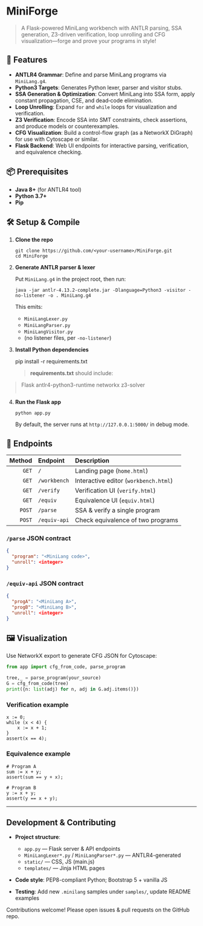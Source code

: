 # MiniForge

> A Flask-powered MiniLang workbench with ANTLR parsing, SSA generation, Z3-driven verification, loop unrolling and CFG visualization—forge and prove your programs in style!

## 🚀 Features

* **ANTLR4 Grammar**: Define and parse MiniLang programs via `MiniLang.g4`.
* **Python3 Targets**: Generates Python lexer, parser and visitor stubs.
* **SSA Generation & Optimization**: Convert MiniLang into SSA form, apply constant propagation, CSE, and dead‑code elimination.
* **Loop Unrolling**: Expand `for` and `while` loops for visualization and verification.
* **Z3 Verification**: Encode SSA into SMT constraints, check assertions, and produce models or counterexamples.
* **CFG Visualization**: Build a control-flow graph (as a NetworkX DiGraph) for use with Cytoscape or similar.
* **Flask Backend**: Web UI endpoints for interactive parsing, verification, and equivalence checking.

## 📦 Prerequisites

* **Java 8+** (for ANTLR4 tool)
* **Python 3.7+**
* **Pip**

## 🛠️ Setup & Compile

1. **Clone the repo**

   ```
   git clone https://github.com/<your‑username>/MiniForge.git
   cd MiniForge
   ```

2. **Generate ANTLR parser & lexer**

   Put `MiniLang.g4` in the project root, then run:

   ```
   java -jar antlr-4.13.2-complete.jar -Dlanguage=Python3 -visitor -no-listener -o . MiniLang.g4

   ```

   This emits:

   * `MiniLangLexer.py`
   * `MiniLangParser.py`
   * `MiniLangVisitor.py`
   * (no listener files, per `-no-listener`)

3. **Install Python dependencies**

   
   pip install -r requirements.txt
   

   > **requirements.txt** should include:

> Flask
> antlr4-python3-runtime
> networkx
> z3-solver
> ```

4. **Run the Flask app**

   ```
   python app.py
   ```

   By default, the server runs at `http://127.0.0.1:5000/` in debug mode.

## 🧩 Endpoints

| Method | Endpoint     | Description                           |
| -----: | :----------- | :------------------------------------ |
|  `GET` | `/`          | Landing page (`home.html`)            |
|  `GET` | `/workbench` | Interactive editor (`workbench.html`) |
|  `GET` | `/verify`    | Verification UI (`verify.html`)       |
|  `GET` | `/equiv`     | Equivalence UI (`equiv.html`)         |
| `POST` | `/parse`     | SSA & verify a single program         |
| `POST` | `/equiv-api` | Check equivalence of two programs     |

### `/parse` JSON contract

```json
{
  "program": "<MiniLang code>",
  "unroll": <integer>
}
```

### `/equiv-api` JSON contract

```json
{
  "progA": "<MiniLang A>",
  "progB": "<MiniLang B>",
  "unroll": <integer>
}
```

## 🖼️ Visualization

Use NetworkX export to generate CFG JSON for Cytoscape:

```python
from app import cfg_from_code, parse_program

tree,_ = parse_program(your_source)
G = cfg_from_code(tree)
print({n: list(adj) for n, adj in G.adj.items()})
```
### Verification example

```minilang
x := 0;
while (x < 4) {
    x := x + 1;
}
assert(x == 4);
```

### Equivalence example

```minilang
# Program A
sum := x + y;
assert(sum == y + x);
```

```minilang
# Program B
y := x + y;
assert(y == x + y);
```

---

## Development & Contributing

* **Project structure**:

  * `app.py` — Flask server & API endpoints
  * `MiniLangLexer*.py` / `MiniLangParser*.py` — ANTLR4-generated
  * `static/` — CSS, JS (main.js)
  * `templates/` — Jinja HTML pages

* **Code style**: PEP8-compliant Python; Bootstrap 5 + vanilla JS

* **Testing**: Add new `.minilang` samples under `samples/`, update README examples

Contributions welcome! Please open issues & pull requests on the GitHub repo.
